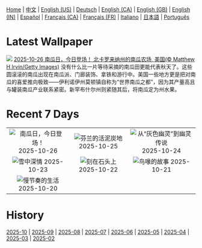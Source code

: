 [Home](../README.md) | [中文](zh-CN.md) | [English (US)](en-US.md) | [Deutsch](de-DE.md) | [English (CA)](en-CA.md) | [English (GB)](en-GB.md) | [English (IN)](en-IN.md) | [Español](es-ES.md) | [Français (CA)](fr-CA.md) | [Français (FR)](fr-FR.md) | [Italiano](it-IT.md) | [日本語](ja-JP.md) | [Português](pt-BR.md)

# Latest Wallpaper
![](https://www.bing.com/th?id=OHR.PumpkinFarm_ZH-CN1232784365_UHD.jpg)
[2025-10-26 南瓜日，今日登场！ 北卡罗来纳州的南瓜农场, 美国(© Matthew H Irvin/Getty Images)](https://www.bing.com/th?id=OHR.PumpkinFarm_ZH-CN1232784365_UHD.jpg)
没有什么比一片等待采摘的南瓜田更能代表秋天了。这些圆滚滚的南瓜出现在南瓜派、门廊装饰、拿铁和游行中。美国一些地方更是把对南瓜的喜爱推向极致——伊利诺伊州莫顿镇自称为“世界南瓜之都”，因为其产量高且与罐装南瓜产业联系紧密。新罕布什尔州则紧随其后，将南瓜定为州水果。

# Recent 7 Days
|  |  |  |
|:---:|:---:|:---:|
| ![](https://www.bing.com/th?id=OHR.PumpkinFarm_ZH-CN1232784365_400x240.jpg "南瓜日，今日登场！") 2025-10-26 | ![](https://www.bing.com/th?id=OHR.MartimoaapaFinland_ZH-CN1066271356_400x240.jpg "芬兰的活泥炭地") 2025-10-25 | ![](https://www.bing.com/th?id=OHR.QueenMary_ZH-CN0468294074_400x240.jpg "从“灰色幽灵”到幽灵传说") 2025-10-24 |
| ![](https://www.bing.com/th?id=OHR.SnowLeopard_ZH-CN6644701381_400x240.jpg "雪中深情") 2025-10-23 | ![](https://www.bing.com/th?id=OHR.BulgariaRocks_ZH-CN0234903972_400x240.jpg "刻在石头上") 2025-10-22 | ![](https://www.bing.com/th?id=OHR.ToucanForest_ZH-CN0072036253_400x240.jpg "鸟喙的故事") 2025-10-21 |
| ![](https://www.bing.com/th?id=OHR.HoffmansSloth_ZH-CN7563408641_400x240.jpg "慢节奏的生活") 2025-10-20 |  |  |

# History
[2025-10](../archives/wallpaper/zh-CN/w_2025_10.md) | [2025-09](../archives/wallpaper/zh-CN/w_2025_09.md) | [2025-08](../archives/wallpaper/zh-CN/w_2025_08.md) | [2025-07](../archives/wallpaper/zh-CN/w_2025_07.md) | [2025-06](../archives/wallpaper/zh-CN/w_2025_06.md) | [2025-05](../archives/wallpaper/zh-CN/w_2025_05.md) | [2025-04](../archives/wallpaper/zh-CN/w_2025_04.md) | [2025-03](../archives/wallpaper/zh-CN/w_2025_03.md) | [2025-02](../archives/wallpaper/zh-CN/w_2025_02.md)
